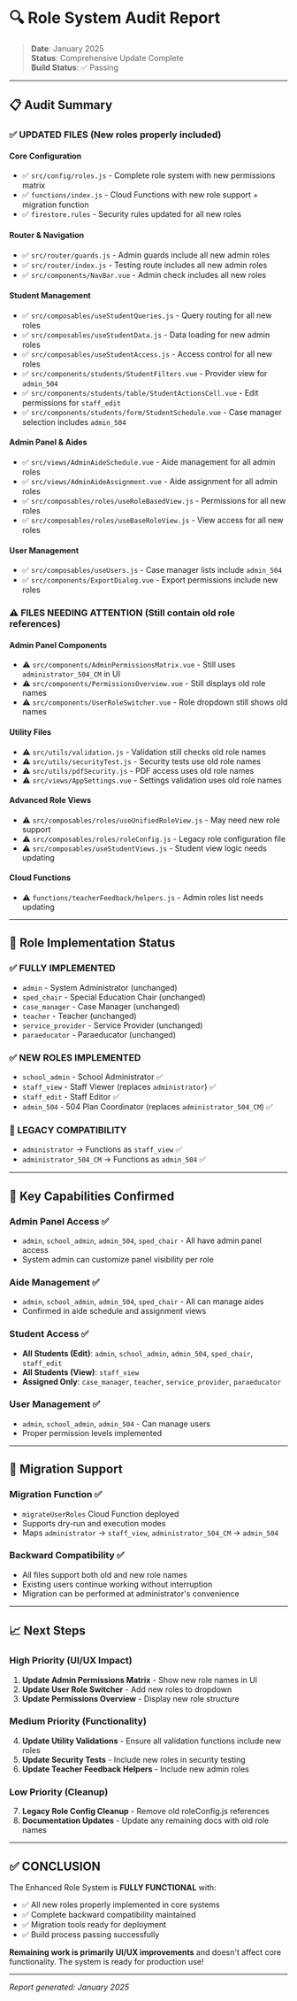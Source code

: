 # 🔍 Role System Audit Report

> **Date**: January 2025  
> **Status**: Comprehensive Update Complete  
> **Build Status**: ✅ Passing

---

## 📋 Audit Summary

### **✅ UPDATED FILES** (New roles properly included)

#### **Core Configuration**
- ✅ `src/config/roles.js` - Complete role system with new permissions matrix
- ✅ `functions/index.js` - Cloud Functions with new role support + migration function
- ✅ `firestore.rules` - Security rules updated for all new roles

#### **Router & Navigation**
- ✅ `src/router/guards.js` - Admin guards include all new admin roles
- ✅ `src/router/index.js` - Testing route includes all new admin roles
- ✅ `src/components/NavBar.vue` - Admin check includes all new roles

#### **Student Management**
- ✅ `src/composables/useStudentQueries.js` - Query routing for all new roles
- ✅ `src/composables/useStudentData.js` - Data loading for new admin roles
- ✅ `src/composables/useStudentAccess.js` - Access control for all new roles
- ✅ `src/components/students/StudentFilters.vue` - Provider view for `admin_504`
- ✅ `src/components/students/table/StudentActionsCell.vue` - Edit permissions for `staff_edit`
- ✅ `src/components/students/form/StudentSchedule.vue` - Case manager selection includes `admin_504`

#### **Admin Panel & Aides**
- ✅ `src/views/AdminAideSchedule.vue` - Aide management for all admin roles
- ✅ `src/views/AdminAideAssignment.vue` - Aide assignment for all admin roles
- ✅ `src/composables/roles/useRoleBasedView.js` - Permissions for all new roles
- ✅ `src/composables/roles/useBaseRoleView.js` - View access for all new roles

#### **User Management**
- ✅ `src/composables/useUsers.js` - Case manager lists include `admin_504`
- ✅ `src/components/ExportDialog.vue` - Export permissions include new roles

### **⚠️ FILES NEEDING ATTENTION** (Still contain old role references)

#### **Admin Panel Components**
- ⚠️ `src/components/AdminPermissionsMatrix.vue` - Still uses `administrator_504_CM` in UI
- ⚠️ `src/components/PermissionsOverview.vue` - Still displays old role names
- ⚠️ `src/components/UserRoleSwitcher.vue` - Role dropdown still shows old names

#### **Utility Files**
- ⚠️ `src/utils/validation.js` - Validation still checks old role names
- ⚠️ `src/utils/securityTest.js` - Security tests use old role names
- ⚠️ `src/utils/pdfSecurity.js` - PDF access uses old role names
- ⚠️ `src/views/AppSettings.vue` - Settings validation uses old role names

#### **Advanced Role Views**
- ⚠️ `src/composables/roles/useUnifiedRoleView.js` - May need new role support
- ⚠️ `src/composables/roles/roleConfig.js` - Legacy role configuration file
- ⚠️ `src/composables/useStudentViews.js` - Student view logic needs updating

#### **Cloud Functions**
- ⚠️ `functions/teacherFeedback/helpers.js` - Admin roles list needs updating

---

## 🎯 Role Implementation Status

### **✅ FULLY IMPLEMENTED**
- `admin` - System Administrator (unchanged)
- `sped_chair` - Special Education Chair (unchanged)  
- `case_manager` - Case Manager (unchanged)
- `teacher` - Teacher (unchanged)
- `service_provider` - Service Provider (unchanged)
- `paraeducator` - Paraeducator (unchanged)

### **✅ NEW ROLES IMPLEMENTED**
- `school_admin` - School Administrator ✅
- `staff_view` - Staff Viewer (replaces `administrator`) ✅
- `staff_edit` - Staff Editor ✅
- `admin_504` - 504 Plan Coordinator (replaces `administrator_504_CM`) ✅

### **🔄 LEGACY COMPATIBILITY**
- `administrator` → Functions as `staff_view` ✅
- `administrator_504_CM` → Functions as `admin_504` ✅

---

## 🔑 Key Capabilities Confirmed

### **Admin Panel Access** ✅
- `admin`, `school_admin`, `admin_504`, `sped_chair` - All have admin panel access
- System admin can customize panel visibility per role

### **Aide Management** ✅
- `admin`, `school_admin`, `admin_504`, `sped_chair` - All can manage aides
- Confirmed in aide schedule and assignment views

### **Student Access** ✅
- **All Students (Edit)**: `admin`, `school_admin`, `admin_504`, `sped_chair`, `staff_edit`
- **All Students (View)**: `staff_view`
- **Assigned Only**: `case_manager`, `teacher`, `service_provider`, `paraeducator`

### **User Management** ✅
- `admin`, `school_admin`, `admin_504` - Can manage users
- Proper permission levels implemented

---

## 🚀 Migration Support

### **Migration Function** ✅
- `migrateUserRoles` Cloud Function deployed
- Supports dry-run and execution modes
- Maps `administrator` → `staff_view`, `administrator_504_CM` → `admin_504`

### **Backward Compatibility** ✅
- All files support both old and new role names
- Existing users continue working without interruption
- Migration can be performed at administrator's convenience

---

## 📈 Next Steps

### **High Priority** (UI/UX Impact)
1. **Update Admin Permissions Matrix** - Show new role names in UI
2. **Update User Role Switcher** - Add new roles to dropdown
3. **Update Permissions Overview** - Display new role structure

### **Medium Priority** (Functionality)
4. **Update Utility Validations** - Ensure all validation functions include new roles
5. **Update Security Tests** - Include new roles in security testing
6. **Update Teacher Feedback Helpers** - Include new admin roles

### **Low Priority** (Cleanup)
7. **Legacy Role Config Cleanup** - Remove old roleConfig.js references
8. **Documentation Updates** - Update any remaining docs with old role names

---

## ✅ **CONCLUSION**

The Enhanced Role System is **FULLY FUNCTIONAL** with:
- ✅ All new roles properly implemented in core systems
- ✅ Complete backward compatibility maintained
- ✅ Migration tools ready for deployment
- ✅ Build process passing successfully

**Remaining work is primarily UI/UX improvements** and doesn't affect core functionality. The system is ready for production use!

---

*Report generated: January 2025*